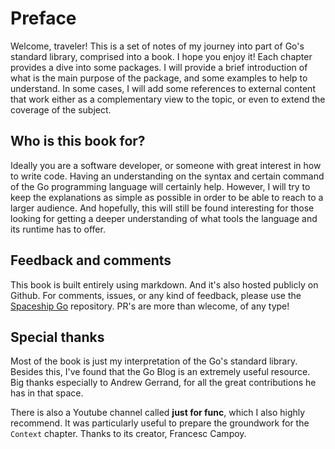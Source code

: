# Preface

Welcome, traveler! This is a set of notes of my journey into part of Go's
standard library, comprised into a book. I hope you enjoy it!
Each chapter provides a dive into some packages. I will provide a brief
introduction of what is the main purpose of the package, and some examples to
help to understand. In some cases, I will add some references to external
content that work either as a complementary view to the topic, or even to extend
the coverage of the subject.

## Who is this book for?

Ideally you are a software developer, or someone with great interest in how to write
code. Having an understanding on the syntax and certain command of the Go programming
language will certainly help. However, I will try to keep the explanations as
simple as possible in order to be able to reach to a larger audience. And
hopefully, this will still be found interesting for those looking for getting
a deeper understanding of what tools the language and its runtime has to offer.

## Feedback and comments

This book is built entirely using markdown. And it's also hosted publicly on Github.
For comments, issues, or any kind of feedback, please use the
[Spaceship Go](https://github.com/blasrodri/spaceship-go) repository. PR's are more
than wlecome, of any type!

## Special thanks

Most of the book is just my interpretation of the Go's standard library. Besides this, I've
found that the Go Blog is an extremely useful resource. Big thanks especially
to Andrew Gerrand, for all the great contributions he has in that space.

There is also a Youtube channel called **just for func**, which I also highly
recommend. It was particularly useful to prepare the groundwork for the `Context`
chapter. Thanks to its creator, Francesc Campoy.
